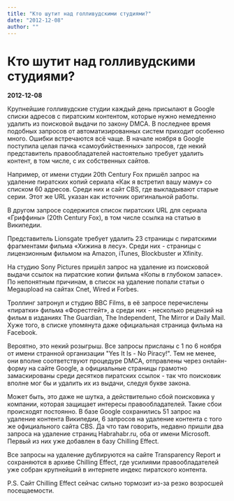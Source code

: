 ```yaml
---
title: "Кто шутит над голливудскими студиями?"
date: "2012-12-08"
author: ""
---
```


# Кто шутит над голливудскими студиями?

**2012-12-08** 

Крупнейшие голливудские студии каждый день присылают в Google списки адресов с пиратским контентом, которые нужно немедленно удалить из поисковой выдачи по закону DMCA. В последнее время подобных запросов от автоматизированных систем приходит особенно много. Ошибки встречаются всё чаще. В начале ноября в Google поступила целая пачка «самоубийственных» запросов, где некий представитель правообладателей настоятельно требует удалить контент, в том числе, с их собственных сайтов.



Например, от имени студии 20th Century Fox пришёл запрос на удаление пиратских копий сериала «Как я встретил вашу маму» со списком 60 адресов. Среди них и сайт CBS, где выкладывают старые серии. Этот же URL указан как источник оригинальной работы.







В другом запросе содержится список пиратских URL для сериала «Гриффины» (20th Century Fox), в том числе ссылка на статью в Википедии.



Представитель Lionsgate требует удалить 23 страницы с пиратскими фрагментами фильма «Хижина в лесу». Среди них - страницы с лицензионным фильмом на Amazon, iTunes, Blockbuster и Xfinity.







На студию Sony Pictures пришёл запрос на удаление из поисковой выдачи ссылок на пиратские копии фильма «Копы в глубоком запасе». По непонятным причинам, в список на удаление попали статьи о Megaupload на сайтах Cnet, Wired и Forbes.







Троллинг затронул и студию BBC Films, в её запросе перечислены «пиратки» фильма «Форестгейт», а среди них - несколько рецензий на фильм в изданиях The Guardian, The Independent, The Mirror и Daily Mail. Хуже того, в списке упомянута даже официальная страница фильма на Facebook.







Вероятно, это некий розыгрыш. Все запросы присланы с 1 по 6 ноября от имени странной организации "Yes It Is - No Piracy!". Тем не менее, они вполне соответствуют процедуре DMCA, отправлены через онлайн-форму на сайте Google, а официальные страницы грамотно замаскированы среди десятков пиратских ссылок - так что поисковик вполне мог бы и удалить их из выдачи, следуя букве закона.



Может быть, это даже не шутка, а действительно сбой поисковика у компании, которая защищает интересы правообладателей. Такие сбои происходят постоянно. В базе Google сохранились 51 запрос на удаление контента Википедии, 6 запросов на удаление контента с того же официального сайта CBS. Да что там говорить, недавно пришли два запроса на удаление страниц Habrahabr.ru, оба от имени Microsoft. Первый из них уже добавлен в базу Chilling Effect.



Все запросы на удаление дублируются на сайте Transparency Report и сохраняются в архиве Chilling Effect, где усилиями правообладателей уже собран крупнейший в интернете индекс пиратского контента.



P.S. Сайт Chilling Effect сейчас сильно тормозит из-за резко возросшей посещаемости.